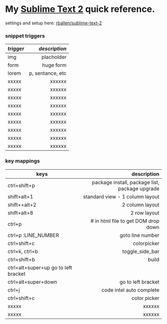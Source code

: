 My [Sublime Text 2](http://www.sublimetext.com/2) quick reference.
=======================================
settings and setup here: [rballen/sublime-text-2](https://github.com/rballen/sublime-text-2)

### snippet triggers

| ___trigger___ | ___description___|
|----------------------- | -----------: |
|img <tab>       | placholder |
|form <tab>    	 | huge form|
|lorem <tab>     | p, sentance, etc|
|xxxxx           | xxxxxx |
|xxxxx  		 | xxxxxx |
|xxxxx			 | xxxxxx|
|xxxxx 			 | xxxxxx|
|xxxxx 			 | xxxxxx|
|xxxxx 			 | xxxxxx|
|xxxxx 			 | xxxxxx|
|xxxxx 			 | xxxxxx|
|xxxxx			 | xxxxxx|


### key mappings

| keys | description|
|------------------ | -----------: |
|ctrl+shift+p       | package install, package list, package upgrade|
|shift+alt+1        | standard view - 1 column layout|
|shift++alt+2       | 2 column layout|
|shift+alt+8        | 2 row layout |
|ctrl+p             | # in html file to get DOM drop down|
|ctrl+p :LINE_NUMBER | goto line number|
|ctrl+shift+c        | colorpicker |
|ctrl+k, ctrl+b      | toggle_side_bar  |
|ctrl+shift+b		 | build|
|ctrl+alt+super+up 	   go to left bracket|
|ctrl+alt+super+down  | go to left bracket|
|ctrl+j 			 | code intel auto complete|
|ctrl+shift+c			 | color picker|
|xxxxx 			 | xxxxxx|
|xxxxx			 | xxxxxx|

